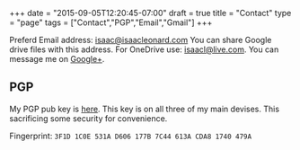 +++
date = "2015-09-05T12:20:45-07:00"
draft = true
title = "Contact"
type = "page"
tags = ["Contact","PGP","Email","Gmail"]
+++

Preferd Email address: [isaac@isaacleonard.com](mailto:isaac@isaacleonard.com)
You can share Google drive files with this address.
For OneDrive use: [isaacl@live.com](mailto:isaacl@live.com).
You can message me on [Google+](http://www.google.com/+IsaacLeonard).

## PGP
My PGP pub key is [here](/pgp.asc).
This key is on all three of my main devises.
This sacrificing some security for convenience.

Fingerprint: `3F1D 1C0E 531A D606 177B 7C44 613A CDA8 1740 479A`
